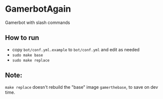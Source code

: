 # GamerbotAgain
Gamerbot with slash commands

## How to run
* copy `bot/conf.yml.example` to `bot/conf.yml` and edit as needed
* `sudo make base`
* `sudo make replace`

## Note:
`make replace` doesn't rebuild the "base" image `gamerthebase`, to save on dev time.
